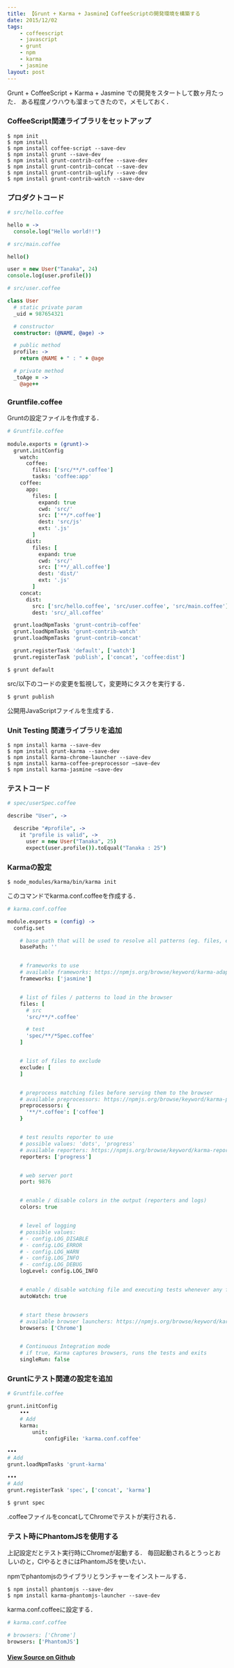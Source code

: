 ```yaml
---
title: 【Grunt + Karma + Jasmine】CoffeeScriptの開発環境を構築する
date: 2015/12/02
tags:
    - coffeescript
    - javascript
    - grunt
    - npm
    - karma
    - jasmine
layout: post
---
```


Grunt + CoffeeScript + Karma + Jasmine での開発をスタートして数ヶ月たった．
ある程度ノウハウも溜まってきたので，メモしておく．

### CoffeeScript関連ライブラリをセットアップ

```
$ npm init
$ npm install
$ npm install coffee-script --save-dev    
$ npm install grunt --save-dev
$ npm install grunt-contrib-coffee --save-dev
$ npm install grunt-contrib-concat --save-dev
$ npm install grunt-contrib-uglify --save-dev
$ npm install grunt-contrib-watch --save-dev
```

### プロダクトコード

``` coffeescript
# src/hello.coffee

hello = ->
  console.log("Hello world!!")
```

``` coffeescript
# src/main.coffee

hello()

user = new User("Tanaka", 24)
console.log(user.profile())
```

``` coffeescript
# src/user.coffee

class User
  # static private param
  _uid = 987654321

  # constructor
  constructor: (@NAME, @age) ->

  # public method
  profile: ->
    return @NAME + " : " + @age

  # private method
  _toAge = ->
    @age++
```

### Gruntfile.coffee 

Gruntの設定ファイルを作成する．

``` coffeescript
# Gruntfile.coffee
 
module.exports = (grunt)->
  grunt.initConfig
    watch:
      coffee:
        files: ['src/**/*.coffee']
        tasks: 'coffee:app'
    coffee:
      app:
        files: [
          expand: true
          cwd: 'src/'
          src: ['**/*.coffee']
          dest: 'src/js'
          ext: '.js'
        ]
      dist:
        files: [
          expand: true
          cwd: 'src/'
          src: ['**/_all.coffee']
          dest: 'dist/'
          ext: '.js'
        ]
    concat:
      dist:
        src: ['src/hello.coffee', 'src/user.coffee', 'src/main.coffee']
        dest: 'src/_all.coffee'

  grunt.loadNpmTasks 'grunt-contrib-coffee'
  grunt.loadNpmTasks 'grunt-contrib-watch'
  grunt.loadNpmTasks 'grunt-contrib-concat'

  grunt.registerTask 'default', ['watch']
  grunt.registerTask 'publish', ['concat', 'coffee:dist']
```

```
$ grunt default
```

src/以下のコードの変更を監視して，変更時にタスクを実行する．

```
$ grunt publish
```

公開用JavaScriptファイルを生成する．


### Unit Testing 関連ライブラリを追加

```
$ npm install karma --save-dev
$ npm install grunt-karma --save-dev
$ npm install karma-chrome-launcher --save-dev
$ npm install karma-coffee-preprocessor —save-dev
$ npm install karma-jasmine —save-dev
```

### テストコード

``` coffeescript
# spec/userSpec.coffee

describe "User", ->

  describe "#profile", ->
    it "profile is valid", ->
      user = new User("Tanaka", 25)
      expect(user.profile()).toEqual("Tanaka : 25")
```

### Karmaの設定

```
$ node_modules/karma/bin/karma init
```

このコマンドでkarma.conf.coffeeを作成する．

``` coffeescript
# karma.conf.coffee

module.exports = (config) ->
  config.set

    # base path that will be used to resolve all patterns (eg. files, exclude)
    basePath: ''


    # frameworks to use
    # available frameworks: https://npmjs.org/browse/keyword/karma-adapter
    frameworks: ['jasmine']


    # list of files / patterns to load in the browser
    files: [
      # src
      'src/**/*.coffee'

      # test
      'spec/**/*Spec.coffee'
    ]


    # list of files to exclude
    exclude: [
    ]


    # preprocess matching files before serving them to the browser
    # available preprocessors: https://npmjs.org/browse/keyword/karma-preprocessor
    preprocessors: {
      '**/*.coffee': ['coffee']
    }


    # test results reporter to use
    # possible values: 'dots', 'progress'
    # available reporters: https://npmjs.org/browse/keyword/karma-reporter
    reporters: ['progress']


    # web server port
    port: 9876


    # enable / disable colors in the output (reporters and logs)
    colors: true


    # level of logging
    # possible values:
    # - config.LOG_DISABLE
    # - config.LOG_ERROR
    # - config.LOG_WARN
    # - config.LOG_INFO
    # - config.LOG_DEBUG
    logLevel: config.LOG_INFO


    # enable / disable watching file and executing tests whenever any file changes
    autoWatch: true


    # start these browsers
    # available browser launchers: https://npmjs.org/browse/keyword/karma-launcher
    browsers: ['Chrome']


    # Continuous Integration mode
    # if true, Karma captures browsers, runs the tests and exits
    singleRun: false
```

### Gruntにテスト関連の設定を追加


``` coffeescript
# Gruntfile.coffee

grunt.initConfig
    •••
    # Add
    karma:
        unit:
            configFile: 'karma.conf.coffee'
        
•••
# Add
grunt.loadNpmTasks 'grunt-karma'

•••
# Add
grunt.registerTask 'spec', ['concat', 'karma']
```

```
$ grunt spec
```

.coffeeファイルをconcatしてChromeでテストが実行される．

### テスト時にPhantomJSを使用する

上記設定だとテスト実行時にChromeが起動する．
毎回起動されるとうっとおしいのと，CIやるときにはPhantomJSを使いたい．

npmでphantomjsのライブラリとランチャーをインストールする．

``` 
$ npm install phantomjs --save-dev
$ npm install karma-phantomjs-launcher --save-dev
```

karma.conf.coffeeに設定する．

``` coffeescript
# karma.conf.coffee

# browsers: ['Chrome']
browsers: ['PhantomJS']
```

#### [View Source on Github](https://github.com/tanakaworld/sandbox-javascript/tree/master/CoffeeTemplate)

